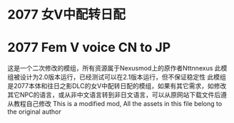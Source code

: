 # 2077 女V中配转日配
# 2077 Fem V voice CN to JP
这是一个二次修改的模组，所有资源属于Nexusmod上的原作者Nttnnexus
此模组被设计为2.0版本运行，已经测试可以在2.1版本运行，但不保证稳定性
此模组是2077本体和往日之影DLC的女V中配转日配的模组，如果有其它需求，如修改其它NPC的语言，或从非中文语言转到非日文语言，可以从原网站下载文件后遵从教程自己修改
This is a modified mod, All the assets in this file belong to the original author
